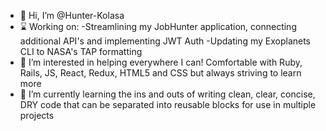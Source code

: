 

- 👋 Hi, I’m @Hunter-Kolasa
- ⌛  Working on: 
     -Streamlining my JobHunter application, connecting additional API's and implementing JWT Auth 
     -Updating my Exoplanets CLI to NASA's TAP formatting
- 👀  I’m interested in helping everywhere I can! Comfortable with Ruby, Rails, JS, React, Redux, HTML5 and CSS but always striving to learn more
- 🌱   I’m currently learning the ins and outs of writing clean, clear, concise, DRY code that can be separated into reusable blocks for use in multiple projects



